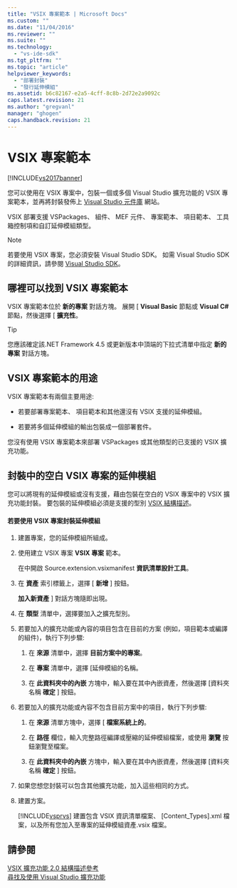 ```yaml
---
title: "VSIX 專案範本 | Microsoft Docs"
ms.custom: ""
ms.date: "11/04/2016"
ms.reviewer: ""
ms.suite: ""
ms.technology: 
  - "vs-ide-sdk"
ms.tgt_pltfrm: ""
ms.topic: "article"
helpviewer_keywords: 
  - "部署封裝"
  - "發行延伸模組"
ms.assetid: b6c82167-e2a5-4cff-8c8b-2d72e2a9092c
caps.latest.revision: 21
ms.author: "gregvanl"
manager: "ghogen"
caps.handback.revision: 21
---
```

# VSIX 專案範本
[!INCLUDE[vs2017banner](../code-quality/includes/vs2017banner.md)]

您可以使用在 VSIX 專案中，包裝一個或多個 Visual Studio 擴充功能的 VSIX 專案範本，並再將封裝發佈上 [Visual Studio 元件庫](http://go.microsoft.com/fwlink/?LinkID=123847) 網站。  
  
 VSIX 部署支援 VSPackages、 組件、 MEF 元件、 專案範本、 項目範本、 工具箱控制項和自訂延伸模組類型。  
  
> [!NOTE]
>  若要使用 VSIX 專案，您必須安裝 Visual Studio SDK。 如需 Visual Studio SDK 的詳細資訊，請參閱 [Visual Studio SDK](../extensibility/visual-studio-sdk.md)。  
  
## 哪裡可以找到 VSIX 專案範本  
 VSIX 專案範本位於 **新的專案** 對話方塊。 展開 \[ **Visual Basic** 節點或 **Visual C\#** 節點，然後選擇 \[ **擴充性**。  
  
> [!TIP]
>  您應該確定該.NET Framework 4.5 或更新版本中頂端的下拉式清單中指定 **新的專案** 對話方塊。  
  
## VSIX 專案範本的用途  
 VSIX 專案範本有兩個主要用途:  
  
-   若要部署專案範本、 項目範本和其他還沒有 VSIX 支援的延伸模組。  
  
-   若要將多個延伸模組的輸出包裝成一個部署套件。  
  
 您沒有使用 VSIX 專案範本來部署 VSPackages 或其他類型的已支援的 VSIX 擴充功能。  
  
## 封裝中的空白 VSIX 專案的延伸模組  
 您可以將現有的延伸模組或沒有支援，藉由包裝在空白的 VSIX 專案中的 VSIX 擴充功能封裝。 要包裝的延伸模組必須是支援的型別 [VSIX 結構描述](../extensibility/vsix-extension-schema-2-0-reference.md)。  
  
#### 若要使用 VSIX 專案封裝延伸模組  
  
1.  建置專案，您的延伸模組所組成。  
  
2.  使用建立 VSIX 專案 **VSIX 專案** 範本。  
  
     在中開啟 Source.extension.vsixmanifest **資訊清單設計工具**。  
  
3.  在 **資產** 索引標籤上，選擇 \[ **新增** \] 按鈕。  
  
     **加入新資產** \] 對話方塊隨即出現。  
  
4.  在 **類型** 清單中，選擇要加入之擴充型別。  
  
5.  若要加入的擴充功能或內容的項目包含在目前的方案 \(例如，項目範本或編譯的組件\)，執行下列步驟:  
  
    1.  在 **來源** 清單中，選擇 **目前方案中的專案**。  
  
    2.  在 **專案** 清單中，選擇 \[延伸模組的名稱。  
  
    3.  在 **此資料夾中的內嵌** 方塊中，輸入要在其中內嵌資產，然後選擇 \[資料夾名稱 **確定** \] 按鈕。  
  
6.  若要加入的擴充功能或內容不包含目前方案中的項目，執行下列步驟:  
  
    1.  在 **來源** 清單方塊中，選擇 \[ **檔案系統上的**。  
  
    2.  在 **路徑** 欄位，輸入完整路徑編譯或壓縮的延伸模組檔案，或使用 **瀏覽** 按鈕瀏覽至檔案。  
  
    3.  在 **此資料夾中的內嵌** 方塊中，輸入要在其中內嵌資產，然後選擇 \[資料夾名稱 **確定** \] 按鈕。  
  
7.  如果您想您封裝可以包含其他擴充功能，加入這些相同的方式。  
  
8.  建置方案。  
  
     [!INCLUDE[vsprvs](../code-quality/includes/vsprvs_md.md)] 建置包含 VSIX 資訊清單檔案、 \[Content\_Types\].xml 檔案，以及所有您加入至專案的延伸模組資產.vsix 檔案。  
  
## 請參閱  
 [VSIX 擴充功能 2.0 結構描述參考](../extensibility/vsix-extension-schema-2-0-reference.md)   
 [尋找及使用 Visual Studio 擴充功能](../ide/finding-and-using-visual-studio-extensions.md)